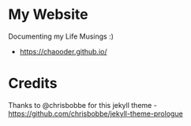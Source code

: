 # My Website
Documenting my Life Musings :)
* https://chaooder.github.io/

# Credits

Thanks to @chrisbobbe for this jekyll theme - https://github.com/chrisbobbe/jekyll-theme-prologue
